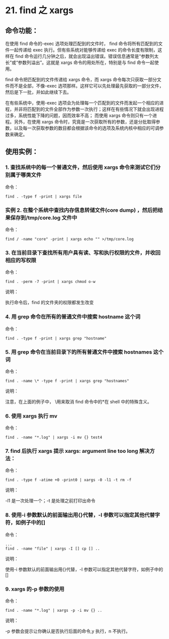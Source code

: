 # 21. find 之 xargs

## 命令功能：

在使用 find 命令的-exec 选项处理匹配到的文件时， find 命令将所有匹配到的文件一起传递给 exec 执行。但有些系统对能够传递给 exec 的命令长度有限制，这样在 find 命令运行几分钟之后，就会出现溢出错误。错误信息通常是“参数列太长”或“参数列溢出”。这就是 xargs 命令的用处所在，特别是与 find 命令一起使用。

find 命令把匹配到的文件传递给 xargs 命令，而 xargs 命令每次只获取一部分文件而不是全部，不像-exec 选项那样。这样它可以先处理最先获取的一部分文件，然后是下一批，并如此继续下去。

在有些系统中，使用-exec 选项会为处理每一个匹配到的文件而发起一个相应的进程，并非将匹配到的文件全部作为参数一次执行；这样在有些情况下就会出现进程过多，系统性能下降的问题，因而效率不高； 而使用 xargs 命令则只有一个进程。另外，在使用 xargs 命令时，究竟是一次获取所有的参数，还是分批取得参数，以及每一次获取参数的数目都会根据该命令的选项及系统内核中相应的可调参数来确定。

## 使用实例：

### 1. 查找系统中的每一个普通文件，然后使用 xargs 命令来测试它们分别属于哪类文件

命令：

`find . -type f -print | xargs file`

### 实例 2. 在整个系统中查找内存信息转储文件(core dump) ，然后把结果保存到/tmp/core.log 文件中

命令：

`find / -name "core" -print | xargs echo "" >/tmp/core.log`

### 3. 在当前目录下查找所有用户具有读、写和执行权限的文件，并收回相应的写权限

命令：

`find . -perm -7 -print | xargs chmod o-w`

说明：

执行命令后，find 的文件夹的权限都发生改变

### 4. 用 grep 命令在所有的普通文件中搜索 hostname 这个词

命令：

`find . -type f -print | xargs grep "hostname"`

### 5. 用 grep 命令在当前目录下的所有普通文件中搜索 hostnames 这个词

命令：

`find . -name \* -type f -print | xargs grep "hostnames"`

说明：

注意，在上面的例子中， \用来取消 find 命令中的\*在 shell 中的特殊含义。

### 6. 使用 xargs 执行 mv

命令：

`find . -name "*.log" | xargs -i mv {} test4`

### 7. find 后执行 xargs 提示 xargs: argument line too long 解决方法：

命令：

`find . -type f -atime +0 -print0 | xargs -0 -l1 -t rm -f`

说明：

-l1 是一次处理一个；-t 是处理之前打印出命令

### 8. 使用-i 参数默认的前面输出用{}代替，-I 参数可以指定其他代替字符，如例子中的[]

命令：

```
...
find . -name "file" | xargs -I [] cp [] ..

```

说明：

使用-i 参数默认的前面输出用{}代替，-I 参数可以指定其他代替字符，如例子中的[]

### 9. xargs 的-p 参数的使用

命令：

`find . -name "*.log" | xargs -p -i mv {} ..`

说明：

-p 参数会提示让你确认是否执行后面的命令,y 执行，n 不执行。
